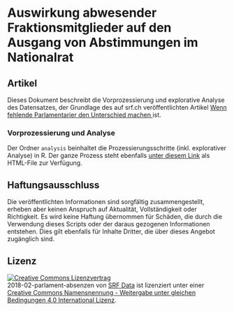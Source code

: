 # Auswirkung abwesender Fraktionsmitglieder auf den Ausgang von Abstimmungen im Nationalrat


## Artikel

Dieses Dokument beschreibt die Vorprozessierung und explorative Analyse des Datensatzes, der Grundlage des auf srf.ch veröffentlichten Artikel [Wenn fehlende Parlamentarier den Unterschied machen ](https://www.srf.ch/news/schweiz/abstimmungen-im-nationalrat-wenn-fehlende-parlamentarier-den-unterschied-machen) ist.

### Vorprozessierung und Analyse

Der Ordner `analysis` beinhaltet die Prozessierungsschritte (inkl. explorativer Analyse) in R. Der ganze Prozess steht ebenfalls [unter diesem Link](http://srfdata.github.io/2018-02-parlament-absenzen/) als HTML-File zur Verfügung. 

## Haftungsausschluss

Die veröffentlichten Informationen sind sorgfältig zusammengestellt, erheben aber keinen Anspruch auf Aktualität, Vollständigkeit oder Richtigkeit. Es wird keine Haftung übernommen für Schäden, die  durch die Verwendung dieses Scripts oder der daraus gezogenen Informationen entstehen. Dies gilt ebenfalls für Inhalte Dritter, die über dieses Angebot zugänglich sind. 

## Lizenz

<a rel="license" href="http://creativecommons.org/licenses/by-sa/4.0/"><img alt="Creative Commons Lizenzvertrag" style="border-width:0" src="https://i.creativecommons.org/l/by-sa/4.0/88x31.png" /></a><br /><span xmlns:dct="http://purl.org/dc/terms/" href="http://purl.org/dc/dcmitype/Dataset" property="dct:title" rel="dct:type">2018-02-parlament-absenzen</span> von <a xmlns:cc="http://creativecommons.org/ns#" href="https://github.com/srfdata/2018-02-parlament-absenzen" property="cc:attributionName" rel="cc:attributionURL">SRF Data</a> ist lizenziert unter einer <a rel="license" href="http://creativecommons.org/licenses/by-sa/4.0/">Creative Commons Namensnennung - Weitergabe unter gleichen Bedingungen 4.0 International Lizenz</a>.

